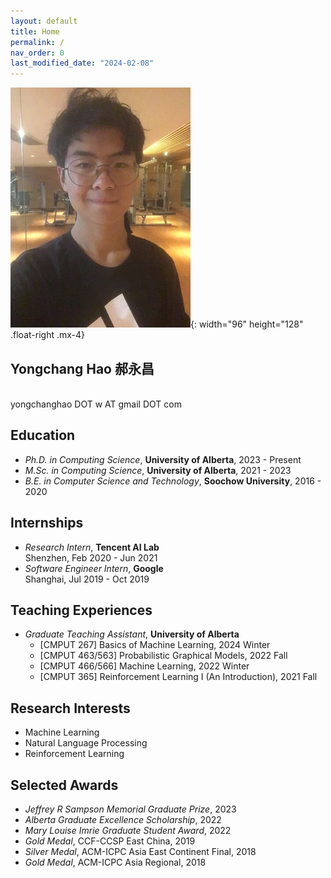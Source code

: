 ```yaml
---
layout: default
title: Home
permalink: /
nav_order: 0
last_modified_date: "2024-02-08"
---
```


![Avatar of Yongchang](/assets/avatar.webp){: width="96" height="128" .float-right .mx-4} 

## **Yongchang Hao**  **郝永昌**

<br> yongchanghao DOT w AT gmail DOT com


## Education 
- *Ph.D. in Computing Science*, **University of Alberta**, 2023 - Present
- *M.Sc. in Computing Science*, **University of Alberta**, 2021 - 2023
- *B.E. in Computer Science and Technology*, **Soochow University**, 2016 - 2020

## Internships
- *Research Intern*, **Tencent AI Lab** \
  Shenzhen, Feb 2020 - Jun 2021
- *Software Engineer Intern*, **Google** \
 Shanghai, Jul 2019 - Oct 2019

## Teaching Experiences
- *Graduate Teaching Assistant*, **University of Alberta**
    - [CMPUT 267] Basics of Machine Learning, 2024 Winter
    - [CMPUT 463/563] Probabilistic Graphical Models, 2022 Fall
    - [CMPUT 466/566] Machine Learning, 2022 Winter
    - [CMPUT 365] Reinforcement Learning I (An Introduction), 2021 Fall

## Research Interests
* Machine Learning
* Natural Language Processing
* Reinforcement Learning

## Selected Awards
- *Jeffrey R Sampson Memorial Graduate Prize*, 2023
- *Alberta Graduate Excellence Scholarship*, 2022
- *Mary Louise Imrie Graduate Student Award*, 2022
- *Gold Medal*, CCF-CCSP East China, 2019
- *Silver Medal*, ACM-ICPC Asia East Continent Final, 2018
- *Gold Medal*, ACM-ICPC Asia Regional, 2018